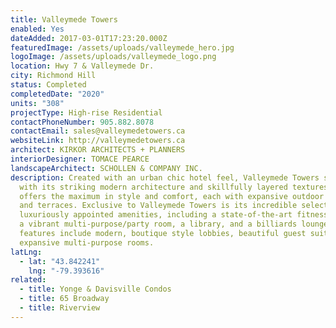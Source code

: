 ```yaml
---
title: Valleymede Towers
enabled: Yes
dateAdded: 2017-03-01T17:23:20.000Z
featuredImage: /assets/uploads/valleymede_hero.jpg
logoImage: /assets/uploads/valleymede_logo.png
location: Hwy 7 & Valleymede Dr.
city: Richmond Hill
status: Completed
completedDate: "2020"
units: "308"
projectType: High-rise Residential
contactPhoneNumber: 905.882.8078
contactEmail: sales@valleymedetowers.ca
websiteLink: http://valleymedetowers.ca
architect: KIRKOR ARCHITECTS + PLANNERS
interiorDesigner: TOMACE PEARCE
landscapeArchitect: SCHOLLEN & COMPANY INC.
description: Created with an urban chic hotel feel, Valleymede Towers stands out
  with its striking modern architecture and skillfully layered textures. Layouts
  offers the maximum in style and comfort, each with expansive outdoor balconies
  and terraces. Exclusive to Valleymede Towers is its incredible selection of
  luxuriously appointed amenities, including a state-of-the-art fitness studio,
  a vibrant multi-purpose/party room, a library, and a billiards lounge. Other
  features include modern, boutique style lobbies, beautiful guest suite and an
  expansive multi-purpose rooms.
latLng:
  - lat: "43.842241"
    lng: "-79.393616"
related:
  - title: Yonge & Davisville Condos
  - title: 65 Broadway
  - title: Riverview
---
```

